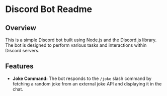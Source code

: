 # Discord Bot Readme

## Overview

This is a simple Discord bot built using Node.js and the Discord.js library. The bot is designed to perform various tasks and interactions within Discord servers.

## Features

- **Joke Command:** The bot responds to the `/joke` slash command by fetching a random joke from an external joke API and displaying it in the chat.
